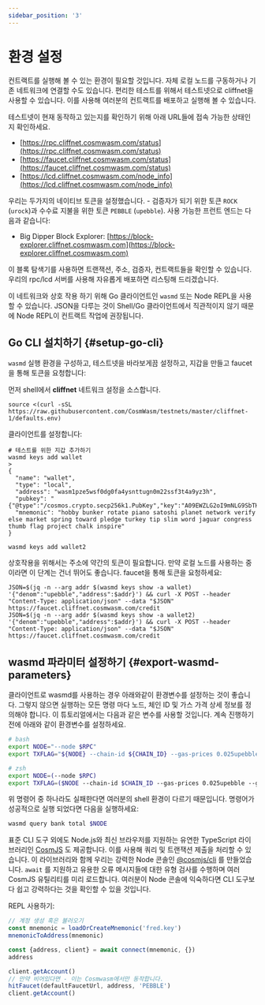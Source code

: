 ```yaml
---
sidebar_position: '3'
---
```


# 환경 설정

컨트랙트를 실행해 볼 수 있는 환경이 필요할 것입니다. 자체 로컬 노드를 구동하거나 기존 네트워크에 연결할 수도 있습니다. 편리한 테스트를 위해서 테스트넷으로 cliffnet을 사용할 수 있습니다. 이를 사용해 여러분의 컨트랙트를 배포하고 실행해 볼 수 있습니다.

테스트넷이 현재 동작하고 있는지를 확인하기 위해 아래 URL들에 접속 가능한 상태인지 확인하세요.

- [https://rpc.cliffnet.cosmwasm.com/status](https://rpc.cliffnet.cosmwasm.com/status)
- [https://faucet.cliffnet.cosmwasm.com/status](https://faucet.cliffnet.cosmwasm.com/status)
- [https://lcd.cliffnet.cosmwasm.com/node_info](https://lcd.cliffnet.cosmwasm.com/node_info)

우리는 두가지의 네이티브 토큰을 설정했습니다. - 검증자가 되기 위한 토큰 `ROCK` (`urock`)과 수수료 지불을 위한 토큰 `PEBBLE` (`upebble`). 사용 가능한 프런트 엔드는 다음과 같습니다:

- Big Dipper Block Explorer: [https://block-explorer.cliffnet.cosmwasm.com](https://block-explorer.cliffnet.cosmwasm.com)

이 블록 탐색기를 사용하면 트랜잭션, 주소, 검증자, 컨트랙트들을 확인할 수 있습니다. 우리의 rpc/lcd 서버를 사용해 자유롭게 배포하면 리스팅해 드리겠습니다.

이 네트워크와 상호 작용 하기 위해 Go 클라이언트인 `wasmd` 또는 Node REPL을 사용할 수 있습니다. JSON을 다루는 것이 Shell/Go 클라이언트에서 직관적이지 않기 때문에 Node REPL이 컨트랙트 작업에 권장됩니다.

## Go CLI 설치하기 {#setup-go-cli}

`wasmd` 실행 환경을 구성하고, 테스트넷을 바라보게끔 설정하고, 지갑을 만들고 faucet을 통해 토큰을 요청합니다:

먼저 shell에서 **cliffnet** 네트워크 설정을 소스합니다.

```shell
source <(curl -sSL https://raw.githubusercontent.com/CosmWasm/testnets/master/cliffnet-1/defaults.env)
```

클라이언트를 설정합니다:

```shell
# 테스트를 위한 지갑 추가하기
wasmd keys add wallet
>
{
  "name": "wallet",
  "type": "local",
  "address": "wasm1pze5wsf0dg0fa4ysnttugn0m22ssf3t4a9yz3h",
  "pubkey": "{"@type":"/cosmos.crypto.secp256k1.PubKey","key":"A09EWZLG2oI9mNLG9SbTHjMJEZvH+DGhshjLsUKP5Ijd"}",
  "mnemonic": "hobby bunker rotate piano satoshi planet network verify else market spring toward pledge turkey tip slim word jaguar congress thumb flag project chalk inspire"
}

wasmd keys add wallet2
```

상호작용을 위해서는 주소에 약간의 토큰이 필요합니다. 만약 로컬 노드를 사용하는 중이라면 이 단계는 건너 뛰어도 좋습니다. faucet을 통해 토큰을 요청하세요:

```shell
JSON=$(jq -n --arg addr $(wasmd keys show -a wallet) '{"denom":"upebble","address":$addr}') && curl -X POST --header "Content-Type: application/json" --data "$JSON" https://faucet.cliffnet.cosmwasm.com/credit
JSON=$(jq -n --arg addr $(wasmd keys show -a wallet2) '{"denom":"upebble","address":$addr}') && curl -X POST --header "Content-Type: application/json" --data "$JSON" https://faucet.cliffnet.cosmwasm.com/credit
```

## wasmd 파라미터 설정하기 {#export-wasmd-parameters}

클라이언트로 wasmd를 사용하는 경우 아래와같이 환경변수를 설정하는 것이 좋습니다. 그렇지 않으면 실행하는 모든 명령 마다 노드, 체인 ID 및 가스 가격 상세 정보를 정의해야 합니다. 이 튜토리얼에서는 다음과 같은 변수를 사용할 것입니다. 계속 진행하기 전에 아래와 같이 환경변수를 설정하세요.

```bash
# bash
export NODE="--node $RPC"
export TXFLAG="${NODE} --chain-id ${CHAIN_ID} --gas-prices 0.025upebble --gas auto --gas-adjustment 1.3"

# zsh
export NODE=(--node $RPC)
export TXFLAG=($NODE --chain-id $CHAIN_ID --gas-prices 0.025upebble --gas auto --gas-adjustment 1.3)
```

위 명령어 중 하나라도 실패한다면 여러분의 shell 환경이 다르기 때문입니다. 명령어가 성공적으로 실행 되었다면 다음을 실행하세요:

```bash
wasmd query bank total $NODE
```

표준 CLI 도구 외에도 Node.js와 최신 브라우저를 지원하는 유연한 TypeScript 라이브러리인 [CosmJS](https://github.com/CosmWasm/cosmjs) 도 제공합니다. 이를 사용해 쿼리 및 트랜잭션 제출을 처리할 수 있습니다. 이 라이브러리와 함께 우리는 강력한 Node 콘솔인 [@cosmjs/cli](https://www.npmjs.com/package/@cosmjs/cli) 를 만들었습니다. `await` 를 지원하고 유용한 오류 메시지들에 대한 유형 검사를 수행하며 여러 CosmJS 유틸리티를 미리 로드합니다. 여러분이 Node 콘솔에 익숙하다면 CLI 도구보다 쉽고 강력하다는 것을 확인할 수 있을 것입니다.

REPL 사용하기:

```js
// 계정 생성 혹은 불러오기
const mnemonic = loadOrCreateMnemonic('fred.key')
mnemonicToAddress(mnemonic)

const {address, client} = await connect(mnemonic, {})
address

client.getAccount()
// 만약 비어있다면 - 이는 Cosmwasm에서만 동작합니다.
hitFaucet(defaultFaucetUrl, address, 'PEBBLE')
client.getAccount()
```
